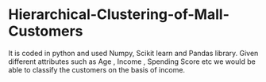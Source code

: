 # Hierarchical-Clustering-of-Mall-Customers
It is coded in python and used Numpy, Scikit learn and Pandas library. Given different attributes such as Age , Income , Spending Score etc we would be able to classify the customers on the basis of income. 
